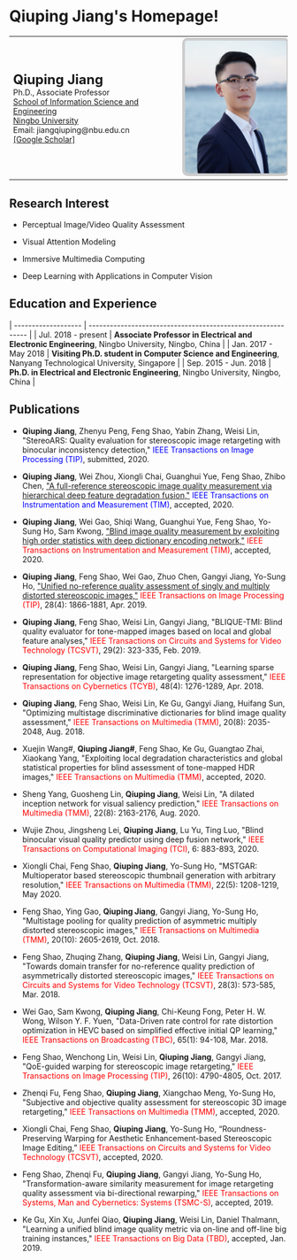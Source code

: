 # Qiuping Jiang's Homepage!
<table class="cv">
  <tbody><tr>
    <td>
      <span class="blue_2"><font size="5"><strong>Qiuping Jiang</strong></font></span><br>
      Ph.D., Associate Professor<br>
      <a href="http://eecs.nbu.edu.cn/">School of Information Science and Engineering</a><br>
      <a href="http://www.nbu.edu.cn/">Ningbo University</a><br>
      Email: jiangqiuping@nbu.edu.cn<br>
      <a href="https://scholar.google.com/citations?user=PbPTiKYAAAAJ/">[Google Scholar]</a><br>
    </td>
    <td>
      <img src="picture.png" alt="Drawing" style="
      height: 240px;
      border: 5px solid #ccc;
      border-radius: 10px;
      -moz-border-radius: 10px;
      -khtml-border-radius: 10px;
      -webkit-border-radius: 10px;
      ">
    </td>
  </tr>
</tbody></table>


## Research Interest

* Perceptual Image/Video Quality Assessment

* Visual Attention Modeling

* Immersive Multimedia Computing

* Deep Learning with Applications in Computer Vision


## Education and Experience

| ------------------- | ------------------------------------------------------------ |
| Jul. 2018 - present | **Associate Professor in Electrical and Electronic Engineering**, Ningbo University, Ningbo, China |
| Jan. 2017 - May  2018 | **Visiting Ph.D. student in Computer Science and Engineering**, Nanyang Technological University, Singapore |
| Sep. 2015 - Jun. 2018 | **Ph.D. in Electrical and Electronic Engineering**, Ningbo University, Ningbo, China |


## Publications

*  **Qiuping Jiang**, Zhenyu Peng, Feng Shao, Yabin Zhang, Weisi Lin, "StereoARS: Quality evaluation for stereoscopic image retargeting with binocular inconsistency detection," <font color=blue>IEEE Transactions on Image Processing (TIP)</font>, submitted, 2020.

*  **Qiuping Jiang**, Wei Zhou, Xiongli Chai, Guanghui Yue, Feng Shao, Zhibo Chen, ["A full-reference stereoscopic image quality measurement via hierarchical deep feature degradation fusion,"](https://ieeexplore.ieee.org/document/9127513) <font color=blue>IEEE Transactions on Instrumentation and Measurement (TIM)</font>, accepted, 2020.

*  **Qiuping Jiang**, Wei Gao, Shiqi Wang, Guanghui Yue, Feng Shao, Yo-Sung Ho, Sam Kwong, ["Blind image quality measurement by exploiting high order statistics with deep dictionary encoding network,"](https://ieeexplore.ieee.org/document/9055066/) <font color=red>IEEE Transactions on Instrumentation and Measurement (TIM)</font>, accepted, 2020.

*  **Qiuping Jiang**, Feng Shao, Wei Gao, Zhuo Chen, Gangyi Jiang, Yo-Sung Ho, ["Unified no-reference quality assessment of singly and multiply distorted stereoscopic images,"](https://ieeexplore.ieee.org/document/8540445) <font color=red>IEEE Transactions on Image Processing (TIP)</font>, 28(4): 1866-1881, Apr. 2019.

*  **Qiuping Jiang**, Feng Shao, Weisi Lin, Gangyi Jiang, "BLIQUE-TMI: Blind quality evaluator for tone-mapped images based on local and global feature analyses," <font color=red>IEEE Transactions on Circuits and Systems for Video Technology (TCSVT)</font>, 29(2): 323-335, Feb. 2019.
*  **Qiuping Jiang**, Feng Shao, Weisi Lin, Gangyi Jiang, "Learning sparse representation for objective image retargeting quality assessment," <font color=red>IEEE Transactions on Cybernetics (TCYB)</font>, 48(4): 1276-1289, Apr. 2018.
*  **Qiuping Jiang**, Feng Shao, Weisi Lin, Ke Gu, Gangyi Jiang, Huifang Sun, "Optimizing multistage discriminative dictionaries for blind image quality assessment," <font color=red>IEEE Transactions on Multimedia (TMM)</font>, 20(8): 2035-2048, Aug. 2018.
*  Xuejin Wang#, **Qiuping Jiang#**, Feng Shao, Ke Gu, Guangtao Zhai, Xiaokang Yang, "Exploiting local degradation characteristics and global statistical properties for blind assessment of tone-mapped HDR images," <font color=red>IEEE Transactions on Multimedia (TMM)</font>, accepted, 2020.
*  Sheng Yang, Guosheng Lin, **Qiuping Jiang**, Weisi Lin, "A dilated inception network for visual saliency prediction," <font color=red>IEEE Transactions on Multimedia (TMM)</font>, 22(8): 2163-2176, Aug. 2020.
*  Wujie Zhou, Jingsheng Lei, **Qiuping Jiang**, Lu Yu, Ting Luo, "Blind binocular visual quality predictor using deep fusion network," <font color=red>IEEE Transactions on Computational Imaging (TCI)</font>, 6: 883-893, 2020.
*  Xiongli Chai, Feng Shao, **Qiuping Jiang**, Yo-Sung Ho, "MSTGAR: Multioperator based stereoscopic thumbnail generation with arbitrary resolution," <font color=red>IEEE Transactions on Multimedia (TMM)</font>, 22(5): 1208-1219, May 2020.
*  Feng Shao, Ying Gao, **Qiuping Jiang**, Gangyi Jiang, Yo-Sung Ho, "Multistage pooling for quality prediction of asymmetric multiply distorted stereoscopic images," <font color=red>IEEE Transactions on Multimedia (TMM)</font>, 20(10): 2605-2619, Oct. 2018.
*  Feng Shao, Zhuqing Zhang, **Qiuping Jiang**, Weisi Lin, Gangyi Jiang, "Towards domain transfer for no-reference quality prediction of asymmetrically distorted stereoscopic images," <font color=red>IEEE Transactions on Circuits and Systems for Video Technology (TCSVT)</font>, 28(3): 573-585, Mar. 2018.
*  Wei Gao, Sam Kwong, **Qiuping Jiang**, Chi-Keung Fong, Peter H. W. Wong, Wilson Y. F. Yuen, "Data-Driven rate control for rate distortion optimization in HEVC based on simplified effective initial QP learning," <font color=red>IEEE Transactions on Broadcasting (TBC)</font>, 65(1): 94-108, Mar. 2018.
*  Feng Shao, Wenchong Lin, Weisi Lin, **Qiuping Jiang**, Gangyi Jiang, "QoE-guided warping for stereoscopic image retargeting," <font color=red>IEEE Transactions on Image Processing (TIP)</font>, 26(10): 4790-4805, Oct. 2017.
*  Zhenqi Fu, Feng Shao, **Qiuping Jiang**, Xiangchao Meng, Yo-Sung Ho, "Subjective and objective quality assessment for stereoscopic 3D image retargeting," <font color=red>IEEE Transactions on Multimedia (TMM)</font>, accepted, 2020.
*  Xiongli Chai, Feng Shao, **Qiuping Jiang**, Yo-Sung Ho, “Roundness-Preserving Warping for Aesthetic Enhancement-based Stereoscopic Image Editing,” <font color=red>IEEE Transactions on Circuits and Systems for Video Technology (TCSVT)</font>, accepted, 2020.
*  Feng Shao, Zhenqi Fu, **Qiuping Jiang**, Gangyi Jiang, Yo-Sung Ho, "Transformation-aware similarity measurement for image retargeting quality assessment via bi-directional rewarping," <font color=red>IEEE Transactions on Systems, Man and Cybernetics: Systems (TSMC-S)</font>, accepted, 2019.
*  Ke Gu, Xin Xu, Junfei Qiao, **Qiuping Jiang**, Weisi Lin, Daniel Thalmann, "Learning a unified blind image quality metric via on-line and off-line big training instances," <font color=red>IEEE Transactions on Big Data (TBD)</font>, accepted, Jan. 2019.
